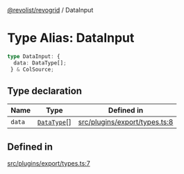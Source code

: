 [@revolist/revogrid](README.md) / DataInput

# Type Alias: DataInput

```ts
type DataInput: {
  data: DataType[];
 } & ColSource;
```

## Type declaration

| Name | Type | Defined in |
| ------ | ------ | ------ |
| `data` | [`DataType`](TypeAlias.DataType.md)[] | [src/plugins/export/types.ts:8](https://github.com/revolist/revogrid/blob/0787a2552cf5bbb21cb9aa4dbfa802d1d65b108b/src/plugins/export/types.ts#L8) |

## Defined in

[src/plugins/export/types.ts:7](https://github.com/revolist/revogrid/blob/0787a2552cf5bbb21cb9aa4dbfa802d1d65b108b/src/plugins/export/types.ts#L7)
